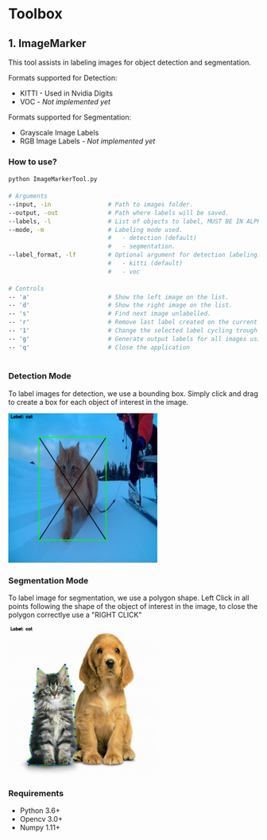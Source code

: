 # Toolbox

## 1. ImageMarker
This tool assists in labeling images for object detection and segmentation.

Formats supported for Detection:
* KITTI - Used in Nvidia Digits
* VOC   - *Not implemented yet*

Formats supported for Segmentation:
* Grayscale Image Labels
* RGB Image Labels - *Not implemented yet*

### How to use?
```bash
python ImageMarkerTool.py

# Arguments
--input, -in                # Path to images folder.
--output, -out              # Path where labels will be saved.
--labels, -l                # List of objects to label, MUST BE IN ALPHABETICAL ORDER.
--mode, -m                  # Labeling mode used.
                            #   - detection (default)
                            #   - segmentation.
--label_format, -lf         # Optional argument for detection labeling.
                            #   - kitti (default)
                            #   - voc
                            
# Controls   
-- 'a'                      # Show the left image on the list.
-- 'd'                      # Show the right image on the list.
-- 's'                      # Find next image unlabelled.
-- 'r'                      # Remove last label created on the current image.
-- '1'                      # Change the selected label cycling trough all of them.
-- 'g'                      # Generate output labels for all images using the selected label format.
-- 'q'                      # Close the application
                            
```

### Detection Mode
To label images for detection, we use a bounding box.
Simply click and drag to create a box for each object of interest in the image.

<img src="ImageMarker/detection_example.png" width="300px">


### Segmentation Mode
To label image for segmentation, we use a polygon shape.
Left Click in all points following the shape of the object of interest in the image,
to close the polygon correctlye use a "RIGHT CLICK" 

<img src="ImageMarker/segmentation_example.png" width="300px">



### Requirements

* Python 3.6+
* Opencv 3.0+
* Numpy 1.11+
